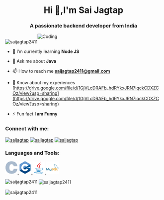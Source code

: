 <h1 align="center">Hi 👋,I'm Sai Jagtap</h1>
<h3 align="center">A passionate backend developer from India</h3>
<img align="right" alt="Coding" width="400" src="https://cdn.dribbble.com/users/1162077/screenshots/3848914/programmer.gif">
<p align="left"> <img src="https://komarev.com/ghpvc/?username=saijagtap2411&label=Profile%20views&color=0e75b6&style=flat" alt="saijagtap2411" /> </p>

- 🌱 I’m currently learning **Node JS**

- 💬 Ask me about **Java**

- 📫 How to reach me **saijagtap2411@gmail.com**

- 📄 Know about my experiences [https://drive.google.com/file/d/1GjVLcDRAFb_hdRYkxJRN7lqckCDXZCOz/view?usp=sharing](https://drive.google.com/file/d/1GjVLcDRAFb_hdRYkxJRN7lqckCDXZCOz/view?usp=sharing)

- ⚡ Fun fact **I am Funny**

<h3 align="left">Connect with me:</h3>
<p align="left">
<a href="https://linkedin.com/in/saijagtap" target="blank"><img align="center" src="https://raw.githubusercontent.com/rahuldkjain/github-profile-readme-generator/master/src/images/icons/Social/linked-in-alt.svg" alt="saijagtap" height="30" width="40" /></a>
<a href="https://www.hackerrank.com/saijagtap" target="blank"><img align="center" src="https://raw.githubusercontent.com/rahuldkjain/github-profile-readme-generator/master/src/images/icons/Social/hackerrank.svg" alt="saijagtap" height="30" width="40" /></a>
  <a href="https://leetcode.com/Saijagtap2411/" target="blank"><img align="center" src="https://leetcode.com/static/images/LeetCode_logo.png" alt="saijagtap" height="30" width="40" /></a>
</p>

<h3 align="left">Languages and Tools:</h3>
<p align="left"> <a href="https://www.cprogramming.com/" target="_blank" rel="noreferrer"> <img src="https://raw.githubusercontent.com/devicons/devicon/master/icons/c/c-original.svg" alt="c" width="40" height="40"/> </a> <a href="https://www.w3schools.com/cpp/" target="_blank" rel="noreferrer"> <img src="https://raw.githubusercontent.com/devicons/devicon/master/icons/cplusplus/cplusplus-original.svg" alt="cplusplus" width="40" height="40"/> </a> <a href="https://www.java.com" target="_blank" rel="noreferrer"> <img src="https://raw.githubusercontent.com/devicons/devicon/master/icons/java/java-original.svg" alt="java" width="40" height="40"/> </a> <a href="https://www.mysql.com/" target="_blank" rel="noreferrer"> <img src="https://raw.githubusercontent.com/devicons/devicon/master/icons/mysql/mysql-original-wordmark.svg" alt="mysql" width="40" height="40"/> </a> </p>

<p><img align="left" src="https://github-readme-stats.vercel.app/api/top-langs?username=saijagtap2411&show_icons=true&locale=en&layout=compact" alt="saijagtap2411" /></p>

<p>&nbsp;<img align="center" src="https://github-readme-stats.vercel.app/api?username=saijagtap2411&show_icons=true&locale=en" alt="saijagtap2411" /></p>

<p><img align="center" src="https://github-readme-streak-stats.herokuapp.com/?user=saijagtap2411&" alt="saijagtap2411" /></p>

